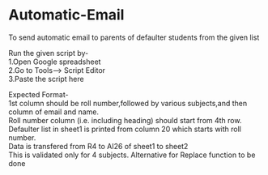 # Automatic-Email
To send automatic email to parents of defaulter students from the given list  
  
Run the given script by-  
1.Open Google spreadsheet  
2.Go to Tools--> Script Editor  
3.Paste the script here  
  
Expected Format-  
1st column should be roll number,followed by various subjects,and then column of email and name.  
Roll number column (i.e. including heading) should start from 4th row.  
Defaulter list in sheet1 is printed from column 20 which starts with roll number.  
Data is transfered from R4 to AI26 of sheet1 to sheet2  
This is validated only for 4 subjects.
Alternative for Replace function to be done  
